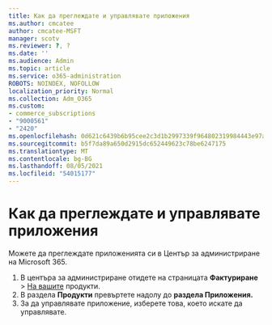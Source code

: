 ```yaml
---
title: Как да преглеждате и управлявате приложения
ms.author: cmcatee
author: cmcatee-MSFT
manager: scotv
ms.reviewer: ?, ?
ms.date: ''
ms.audience: Admin
ms.topic: article
ms.service: o365-administration
ROBOTS: NOINDEX, NOFOLLOW
localization_priority: Normal
ms.collection: Adm_O365
ms.custom:
- commerce_subscriptions
- "9000561"
- "2420"
ms.openlocfilehash: 0d621c6439b6b95cee2c3d1b2997339f964802319984443e97a81e492babb6ba
ms.sourcegitcommit: b5f7da89a650d2915dc652449623c78be6247175
ms.translationtype: MT
ms.contentlocale: bg-BG
ms.lasthandoff: 08/05/2021
ms.locfileid: "54015177"
---
```

# <a name="how-to-view-and-manage-apps"></a>Как да преглеждате и управлявате приложения

Можете да преглеждате приложенията си в Център за администриране на Microsoft 365.

1. В центъра за администриране отидете на страницата **Фактуриране**  >  [На вашите](https://go.microsoft.com/fwlink/p/?linkid=842054) продукти.
2. В раздела **Продукти** превъртете надолу до **раздела Приложения.**
3. За да управлявате приложение, изберете това, което искате да управлявате.